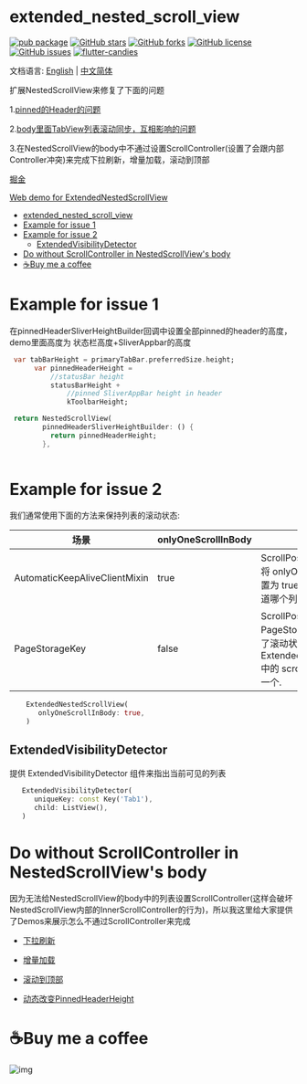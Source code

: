 # extended_nested_scroll_view

[![pub package](https://img.shields.io/pub/v/extended_nested_scroll_view.svg)](https://pub.dartlang.org/packages/extended_nested_scroll_view) [![GitHub stars](https://img.shields.io/github/stars/fluttercandies/extended_nested_scroll_view)](https://github.com/fluttercandies/extended_nested_scroll_view/stargazers) [![GitHub forks](https://img.shields.io/github/forks/fluttercandies/extended_nested_scroll_view)](https://github.com/fluttercandies/extended_nested_scroll_view/network)  [![GitHub license](https://img.shields.io/github/license/fluttercandies/extended_nested_scroll_view)](https://github.com/fluttercandies/extended_nested_scroll_view/blob/master/LICENSE)  [![GitHub issues](https://img.shields.io/github/issues/fluttercandies/extended_nested_scroll_view)](https://github.com/fluttercandies/extended_nested_scroll_view/issues) <a target="_blank" href="https://jq.qq.com/?_wv=1027&k=5bcc0gy"><img border="0" src="https://pub.idqqimg.com/wpa/images/group.png" alt="flutter-candies" title="flutter-candies"></a>

文档语言: [English](README.md) | [中文简体](README-ZH.md)

扩展NestedScrollView来修复了下面的问题

1.[pinned的Header的问题](https://github.com/flutter/flutter/issues/22393)

2.[body里面TabView列表滚动同步，互相影响的问题](https://github.com/flutter/flutter/issues/21868)

3.在NestedScrollView的body中不通过设置ScrollController(设置了会跟内部Controller冲突)来完成下拉刷新，增量加载，滚动到顶部

[掘金](https://juejin.im/post/5bea43ade51d45544844010a)

[Web demo for ExtendedNestedScrollView](https://fluttercandies.github.io/extended_nested_scroll_view/)

- [extended\_nested\_scroll\_view](#extended_nested_scroll_view)
- [Example for issue 1](#example-for-issue-1)
- [Example for issue 2](#example-for-issue-2)
  - [ExtendedVisibilityDetector](#extendedvisibilitydetector)
- [Do without ScrollController in NestedScrollView's body](#do-without-scrollcontroller-in-nestedscrollviews-body)
- [☕️Buy me a coffee](#️buy-me-a-coffee)
# Example for issue 1

 在pinnedHeaderSliverHeightBuilder回调中设置全部pinned的header的高度，
 demo里面高度为 状态栏高度+SliverAppbar的高度
``` dart
 var tabBarHeight = primaryTabBar.preferredSize.height;
      var pinnedHeaderHeight =
          //statusBar height
          statusBarHeight +
              //pinned SliverAppBar height in header
              kToolbarHeight;

 return NestedScrollView(
        pinnedHeaderSliverHeightBuilder: () {
          return pinnedHeaderHeight;
        },
       
```
# Example for issue 2

我们通常使用下面的方法来保持列表的滚动状态: 

| 场景                      | onlyOneScrollInBody | 描述                                                  |
| ----------------------------- | ------------------- | ------------------------------------------------------------ |
| AutomaticKeepAliveClientMixin | true                | ScrollPosition 不会被释放, 将 onlyOneScrollInBody 设置为 true， 这样我们才能知道哪个列表是当前活动的. |
| PageStorageKey                | false               | ScrollPosition 会被释放, PageStorageKey 只是记录了滚动状态, ExtendedNestedScrollView 中的  scroll positions 只会有一个. |



``` dart
    ExtendedNestedScrollView(
       onlyOneScrollInBody: true,
    )
``` 
## ExtendedVisibilityDetector

提供 ExtendedVisibilityDetector 组件来指出当前可见的列表

``` dart
   ExtendedVisibilityDetector(
      uniqueKey: const Key('Tab1'),
      child: ListView(),
   )
```

# Do without ScrollController in NestedScrollView's body

因为无法给NestedScrollView的body中的列表设置ScrollController(这样会破坏NestedScrollView内部的InnerScrollController的行为)，所以我这里给大家提供了Demos来展示怎么不通过ScrollController来完成

* [下拉刷新](https://github.com/fluttercandies/extended_nested_scroll_view/tree/master/example/lib/pages/complex/pull_to_refresh.dart)
  
* [增量加载](https://github.com/fluttercandies/extended_nested_scroll_view/tree/master/example/lib/pages/complex/load_more.dart) 
  
* [滚动到顶部](https://github.com/fluttercandies/extended_nested_scroll_view/tree/master/example/lib/pages/complex/scroll_to_top.dart) 

* [动态改变PinnedHeaderHeight](https://github.com/fluttercandies/extended_nested_scroll_view/tree/master/example/lib/pages/simple/dynamic_pinned_header_height.dart) 

# ☕️Buy me a coffee

![img](http://zmtzawqlp.gitee.io/my_images/images/qrcode.png)
